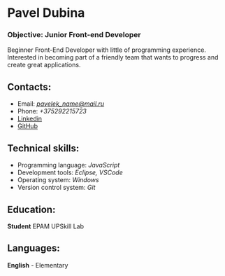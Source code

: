 # Pavel Dubina

### **Objective**: Junior Front-end Developer 

Beginner Front-End Developer with little of programming experience.
Interested in becoming part of a friendly team that wants to progress and create great applications.

## Contacts:
* Email: *pavelek_name@mail.ru*
* Phone: *+375292215723*
* [Linkedin](http://linkedin.com/in/павел-дубина-03b8021a4)
* [GitHub](http://github.com/PavelDubina)

## Technical skills:
* Programming language: *JavaScript*
* Development tools: *Eclipse, VSCode*
* Operating system: *Windows*
* Version control system: *Git*

## Education:
**Student**
EPAM UPSkill Lab

## Languages:
**English** - Elementary
